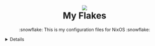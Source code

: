 <h1 align="center">
  <img src="https://files.catbox.moe/i4twd5.png"></img> 
  <br />
  My Flakes
</h1>
<p align="center">:snowflake: This is my configuration files for NixOS :snowflake: </p>

<details>

- Hosts
    - Wayland

- Modules
    - Desktop
        - Hyprland
    - Editors
    - Programs
    - Shell
    - Virtualization
